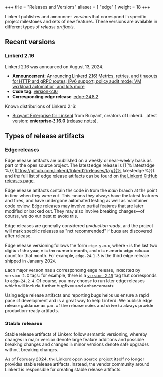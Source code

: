 +++
title = "Releases and Versions"
aliases = [ "edge" ]
weight = 18
+++

Linkerd publishes and announces _versions_ that correspond to specific project
milestones and sets of new features. These versions are available in different
types of _release artifacts_.

## Recent versions

### Linkerd 2.16

Linkerd 2.16 was announced on August 13, 2024.

- **Announcement**:
  [Announcing Linkerd 2.16! Metrics, retries, and timeouts for HTTP and gRPC routes; IPv6 support; policy audit mode; VM workload automation; and lots more](/2024/08/13/announcing-linkerd-2.16/)
- **Code tag**:
  [version-2.16](https://github.com/linkerd/linkerd2/releases/tag/version-2.16)
- **Corresponding edge release**:
  [edge-24.8.2](https://github.com/linkerd/linkerd2/releases/tag/edge-24.8.2)

Known distributions of Linkerd 2.16:

- [Buoyant Enterprise for Linkerd](https://docs.buoyant.io/buoyant-enterprise-linkerd)
  from Buoyant, creators of Linkerd. Latest version: **enterprise-2.16.0**
  ([release notes](https://docs.buoyant.io/release-notes/buoyant-enterprise-linkerd/enterprise-2.16.0/)).

## Types of release artifacts

### Edge releases

<!-- markdownlint-disable MD034 -->

Edge release artifacts are published on a weekly or near-weekly basis as part of
the open source project. The latest edge release is [{{% latestedge
%}}](https://github.com/linkerd/linkerd2/releases/tag/{{% latestedge %}}). and
the full list of edge release artifacts can be found on
[the Linkerd GitHub releases page](https://github.com/linkerd/linkerd2/releases).

Edge release artifacts contain the code in from the _main_ branch at the point
in time when they were cut. This means they always have the latest features and
fixes, and have undergone automated testing as well as maintainer code review.
Edge releases may involve partial features that are later modified or backed
out. They may also involve breaking changes—of course, we do our best to avoid
this.

Edge releases are generally considered _production ready_, and the project will
mark specific releases as "not recommended" if bugs are discovered after
release.

Edge release versioning follows the form `edge-y.m.n`, where `y` is the last two
digits of the year, `m` is the numeric month, and `n` is numeric edge release
count for that month. For example, `edge-24.1.3` is the third edge release
shipped in January 2024.

Each major version has a corresponding edge release, indicated by `version-2.X`
tags: for example, there is a
[`version-2.15`](https://github.com/linkerd/linkerd2/releases/tag/version-2.15)
tag that corresponds to `edge-24.2.4`. Of course, you may choose to run later
edge releases, which will include further bugfixes and enhancements.

Using edge release artifacts and reporting bugs helps us ensure a rapid pace of
development and is a great way to help Linkerd. We publish edge release guidance
as part of the release notes and strive to always provide production-ready
artifacts.

### Stable releases

Stable release artifacts of Linkerd follow semantic versioning, whereby changes
in major version denote large feature additions and possible breaking changes
and changes in minor versions denote safe upgrades without breaking changes.

As of February 2024, the Linkerd open source project itself no longer provides
stable release artifacts. Instead, the vendor community around Linkerd is
responsible for creating stable release artifacts.
